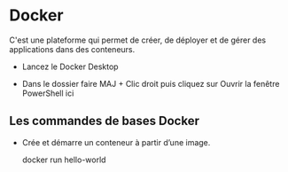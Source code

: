 # Docker

C'est une plateforme qui permet de créer, de déployer et de gérer des applications dans des conteneurs.

- Lancez le Docker Desktop

- Dans le dossier faire MAJ + Clic droit puis cliquez sur Ouvrir la fenêtre PowerShell ici

## Les commandes de bases Docker 

- Crée et démarre un conteneur à partir d’une image.

    docker run hello-world
